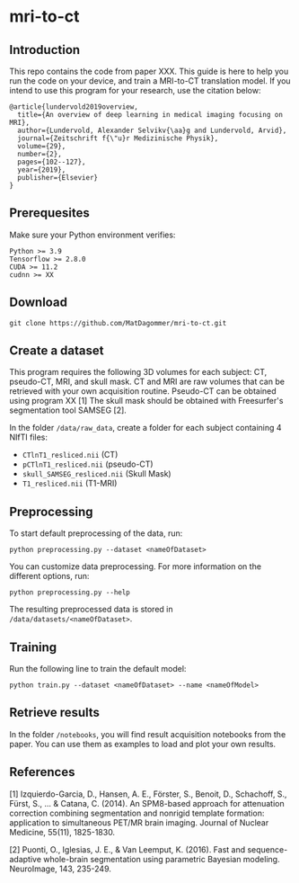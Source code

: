 # mri-to-ct

## Introduction

This repo contains the code from paper XXX. This guide is here to help you run the code on your device, and train a MRI-to-CT translation model. If you intend to use this program for your research, use the citation below:

    @article{lundervold2019overview,
      title={An overview of deep learning in medical imaging focusing on MRI},
      author={Lundervold, Alexander Selvikv{\aa}g and Lundervold, Arvid},
      journal={Zeitschrift f{\"u}r Medizinische Physik},
      volume={29},
      number={2},
      pages={102--127},
      year={2019},
      publisher={Elsevier}
    }

## Prerequesites

Make sure your Python environment verifies:
    
    Python >= 3.9
    Tensorflow >= 2.8.0
    CUDA >= 11.2
    cudnn >= XX

## Download

    git clone https://github.com/MatDagommer/mri-to-ct.git

## Create a dataset

This program requires the following 3D volumes for each subject: CT, pseudo-CT, MRI, and skull mask.
CT and MRI are raw volumes that can be retrieved with your own acquisition routine.
Pseudo-CT can be obtained using program XX [1]
The skull mask should be obtained with Freesurfer's segmentation tool SAMSEG [2].

In the folder ``` /data/raw_data ```, create a folder for each subject containing 4 NIfTI files:

* ``` CTlnT1_resliced.nii ``` (CT)
* ``` pCTlnT1_resliced.nii ``` (pseudo-CT)
* ``` skull_SAMSEG_resliced.nii ``` (Skull Mask)
* ``` T1_resliced.nii ``` (T1-MRI)

## Preprocessing

To start default preprocessing of the data, run:

    python preprocessing.py --dataset <nameOfDataset>

You can customize data preprocessing. For more information on the different options, run:

    python preprocessing.py --help
    
The resulting preprocessed data is stored in ``` /data/datasets/<nameOfDataset> ```.

## Training

Run the following line to train the default model:

    python train.py --dataset <nameOfDataset> --name <nameOfModel>

## Retrieve results

In the folder ```/notebooks```, you will find result acquisition notebooks from the paper. You can use them as examples to load and plot your own results.

## References

[1] Izquierdo-Garcia, D., Hansen, A. E., Förster, S., Benoit, D., Schachoff, S., Fürst, S., ... & Catana, C. (2014). An SPM8-based approach for attenuation correction combining segmentation and nonrigid template formation: application to simultaneous PET/MR brain imaging. Journal of Nuclear Medicine, 55(11), 1825-1830.

[2] Puonti, O., Iglesias, J. E., & Van Leemput, K. (2016). Fast and sequence-adaptive whole-brain segmentation using parametric Bayesian modeling. NeuroImage, 143, 235-249.
